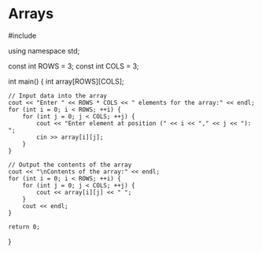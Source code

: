 # Arrays

#include <iostream>

using namespace std;

const int ROWS = 3;
const int COLS = 3;

int main() {
    int array[ROWS][COLS];

    // Input data into the array
    cout << "Enter " << ROWS * COLS << " elements for the array:" << endl;
    for (int i = 0; i < ROWS; ++i) {
        for (int j = 0; j < COLS; ++j) {
            cout << "Enter element at position (" << i << "," << j << "): ";
            cin >> array[i][j];
        }
    }

    // Output the contents of the array
    cout << "\nContents of the array:" << endl;
    for (int i = 0; i < ROWS; ++i) {
        for (int j = 0; j < COLS; ++j) {
            cout << array[i][j] << " ";
        }
        cout << endl;
    }

    return 0;
}
